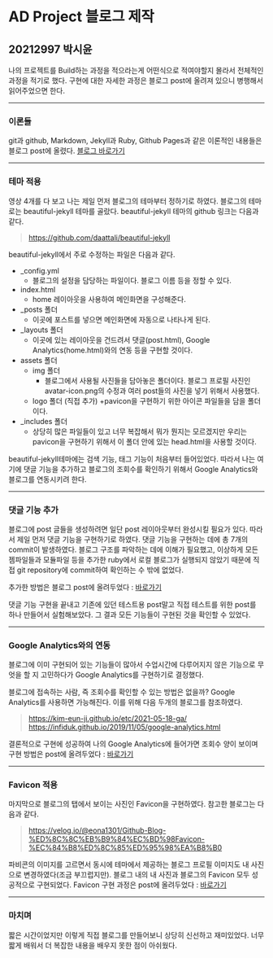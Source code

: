 # AD Project 블로그 제작
## 20212997 박시윤
나의 프로젝트를 Build하는 과정을 적으라는게 어떤식으로 적여야할지 몰라서 전체적인 과정을 적기로 했다. 구현에 대한 자세한 과정은 블로그 post에 올려져 있으니 병행해서 읽어주었으면 한다.

---
### 이론들
git과 github, Markdown, Jekyll과 Ruby, Github Pages과 같은 이론적인 내용들은 블로그 post에 올렸다.
[블로그 바로가기](https://tldbs0420.github.io/)

---
### 테마 적용

영상 4개를 다 보고 나는 제일 먼저 블로그의 테마부터 정하기로 하였다. 블로그의 테마로는 beautiful-jekyll 테마를 골랐다. beautiful-jekyll 테마의 github 링크는 다음과 같다.

> https://github.com/daattali/beautiful-jekyll

beautiful-jekyll에서 주로 수정하는 파일은 다음과 같다.
+ _config.yml
    + 블로그의 설정을 담당하는 파일이다. 블로그 이름 등을 정할 수 있다.
+ index.html
    + home 레이아웃을 사용하여 메인화면을 구성해준다.
+ _posts 폴더
    + 이곳에 포스트를 넣으면 메인화면에 자동으로 나타나게 된다.
+ _layouts 폴더
    + 이곳에 있는 레이아웃을 건드려서 댓글(post.html), Google Analytics(home.html)와의 연동 등을 구현할 것이다.
+ assets 폴더
    + img 폴더
        + 블로그에서 사용될 사진들을 담아놓은 폴더이다. 블로그 프로필 사진인 avatar-icon.png의 수정과 여러 post들의 사진을 넣기 위해서 사용했다.
    + logo 폴더 (직접 추가)
        +pavicon을 구현하기 위한 아이콘 파일들을 담을 폴더이다.
+ _includes 폴더
    + 상당히 많은 파일들이 있고 너무 복잡해서 뭐가 뭔지는 모르겠지만 우리는 pavicon을 구현하기 위해서 이 폴더 안에 있는 head.html을 사용할 것이다.

beautiful-jekyll테마에는 검색 기능, 태그 기능이 처음부터 들어있었다. 따라서 나는 여기에 댓글 기능을 추가하고 블로그의 조회수를 확인하기 위해서 Google Analytics와 블로그를 연동시키려 한다.

---
### 댓글 기능 추가
블로그에 post 글들을 생성하려면 일단 post 레이아웃부터 완성시킬 필요가 있다. 따라서 제일 먼저 댓글 기능을 구현하기로 하였다. 댓글 기능을 구현하는 데에 총 7개의 commit이 발생하였다. 블로그 구조를 파악하는 데에 이해가 필요했고, 이상하게 모든 젬파일들과 모듈파일 등을 추가한 ruby에서 로컬 블로그가 실행되지 않았기 때문에 직접 git repository에 commit하여 확인하는 수 밖에 없었다.

추가한 방법은 블로그 post에 올려두었다 : [바로가기](https://tldbs0420.github.io/2021-12-16-7comment/)

댓글 기능 구현을 끝내고 기존에 있던 테스트용 post말고 직접 테스트를 위한 post를 하나 만들어서 실험해보았다. 그 결과 모든 기능들이 구현된 것을 확인할 수 있었다.

---
### Google Analytics와의 연동
블로그에 이미 구현되어 있는 기능들이 많아서 수업시간에 다루어지지 않은 기능으로 무엇을 할 지 고민하다가 Google Analytics를 구현하기로 결정했다.

블로그에 접속하는 사람, 즉 조회수를 확인할 수 있는 방법은 없을까? Google Analytics를 사용하면 가능해진다. 이를 위해 다음 두개의 블로그를 참조하였다.

> https://kim-eun-ji.github.io/etc/2021-05-18-ga/
> https://infiduk.github.io/2019/11/05/google-analytics.html

결론적으로 구현에 성공하여 나의 Google Analytics에 들어가면 조회수 양이 보이며 구현 방법은 post에 올려두었다 : [바로가기](https://tldbs0420.github.io/2021-12-16-8googleanalytics/)

---
### Favicon 적용
마지막으로 블로그의 탭에서 보이는 사진인 Favicon을 구현하였다. 참고한 블로그는 다음과 같다.

> https://velog.io/@eona1301/Github-Blog-%ED%8C%8C%EB%B9%84%EC%BD%98Favicon-%EC%84%B8%ED%8C%85%ED%95%98%EA%B8%B0

파비콘의 이미지를 고르면서 동시에 테마에서 제공하는 블로그 프로필 이미지도 내 사진으로 변경하였다(조금 부끄럽지만). 블로그 내의 내 사진과 블로그의 Favicon 모두 성공적으로 구현되었다. Favicon 구현 과정은 post에 올려두었다 : [바로가기](https://tldbs0420.github.io/2021-12-16-9favicon/)

---
### 마치며
짧은 시간이었지만 이렇게 직접 블로그를 만들어보니 상당히 신선하고 재미있었다. 너무 짧게 배워서 더 복잡한 내용을 배우지 못한 점이 아쉬웠다.
